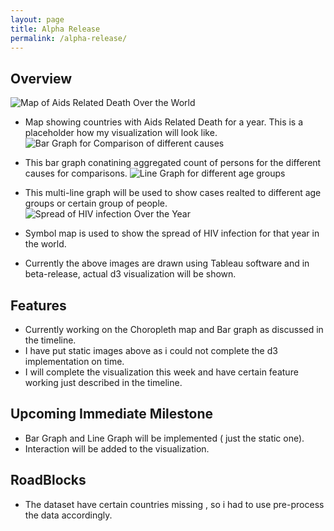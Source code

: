 ```yaml
---
layout: page
title: Alpha Release
permalink: /alpha-release/
---
```


## Overview 


![Map of Aids Related Death Over the World]({{site.url}}/images/choropleth.png)
* Map showing countries with Aids Related Death for a year. This is a placeholder how my visualization will look like.
![Bar Graph for Comparison of different causes]({{site.url}}/images/bargraph.png)
* This bar graph conatining aggregated count of persons for the different causes for comparisons.
![Line Graph for different age groups]({{site.url}}/images/mline.png)
* This multi-line graph will be used to show cases realted to different age groups or certain group of people. 
![Spread of HIV infection Over the Year]({{site.url}}/images/symbol.png)
* Symbol map is used to show the spread of HIV infection for that year in the world.

* Currently the above images are drawn using Tableau software and in beta-release, actual d3 visualization will be shown.

## Features 
* Currently working on the Choropleth map and Bar graph as discussed in the timeline. 
* I have put static images above as i could not complete the d3 implementation on time.
* I will complete the visualization this week and have certain feature working just described in the timeline.


## Upcoming Immediate Milestone
* Bar Graph and Line Graph will be implemented ( just the static one).
* Interaction will be added to the visualization.


## RoadBlocks 
* The dataset have certain countries missing , so i had to use pre-process the data accordingly.



